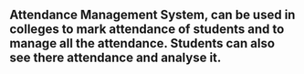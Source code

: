 ## Attendance Management System, can be used in colleges to mark attendance of students and to manage all the attendance. Students can also see there attendance and analyse it.